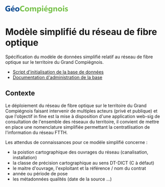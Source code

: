 ![picto](https://github.com/sigagglocompiegne/orga_gest_igeo/blob/master/doc/img/geocompiegnois_2020_reduit_v2.png)

# Modèle simplifié du réseau de fibre optique

Spécification du modèle de données simplifié relatif au réseau de fibre optique sur le territoire du Grand Compiègnois.

- [Script d'initialisation de la base de données](bdd/init_db_ftth_light.sql) 
- [Documentation d'administration de la base](bdd/doc_admin_bd_resh_light.md)

## Contexte

Le déploiement du réseau de fibre optique sur le territoire du Grand Compiégnois faisant intervenir de multiples acteurs (privé et publique) et que l'objectif in fine est la mise à disposition d'une application web-sig de consultation de l'ensemble des réseaux du territoire, il convient de mettre en place une nomenclature simplifiée permettant la centratlisation de l'information du réseau FTTH.

Les attendus de connaissances pour ce modèle simplifié concerne :
* la poistion cartographique des ouvrages du réseau (canalisation, installation)
* la classe de précision cartographique au sens DT-DICT (C à défaut)
* le maitre d'ouvrage, l'exploitant et la référence / nom du contrat
* année ou période de pose
* les métadonnées qualités (date de la source ...)